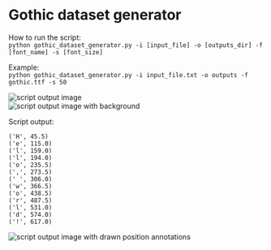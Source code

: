 # Gothic dataset generator

How to run the script:  
``python gothic_dataset_generator.py -i [input_file] -o [outputs_dir] -f [font_name] -s [font_size]``

Example:  
``python gothic_dataset_generator.py -i input_file.txt -o outputs -f gothic.ttf -s 50``

![script output image](https://github.com/xkissm00/gothic_dataset_generator/blob/master/image.png)  
![script output image with background](https://github.com/xkissm00/gothic_dataset_generator/blob/master/image_background.png)

Script output:

``('H', 45.5)``  
``('e', 115.0)``  
``('l', 159.0)``  
``('l', 194.0)``  
``('o', 235.5)``  
``(',', 273.5)``  
``(' ', 306.0)``  
``('w', 366.5)``  
``('o', 438.5)``  
``('r', 487.5)``  
``('l', 531.0)``  
``('d', 574.0)``  
``('!', 617.0)``  

![script output image with drawn position annotations](https://github.com/xkissm00/gothic_dataset_generator/blob/master/image_annotated.png)
